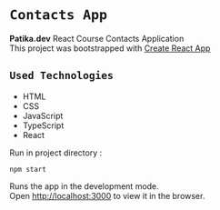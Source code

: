 # `Contacts App`
**Patika.dev** React Course Contacts Application\
This project was bootstrapped with [Create React App](https://github.com/facebook/create-react-app)

## `Used Technologies`
- HTML
- CSS
- JavaScript
- TypeScript
- React

Run in project directory :
````shell
npm start
````
Runs the app in the development mode.\
Open [http://localhost:3000](http://localhost:3000) to view it in the browser.
